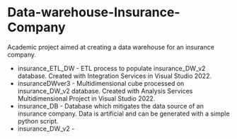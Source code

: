 # Data-warehouse-Insurance-Company
Academic project aimed at creating a data warehouse for an insurance company.

* insurance_ETL_DW - 
  ETL process to populate insurance_DW_v2 database. Created with Integration Services in Visual Studio 2022.
* insuranceDWver3 - 
  Multidimensional cube processed on insurance_DW_v2 database. Created with Analysis Services Multidimensional Project in Visual Studio 2022.
* insurance_DB - 
  Database which mitigates the data source of an insurance company. Data is artificial and can be generated with a simple python script.
* insurance_DW_v2 -
  
